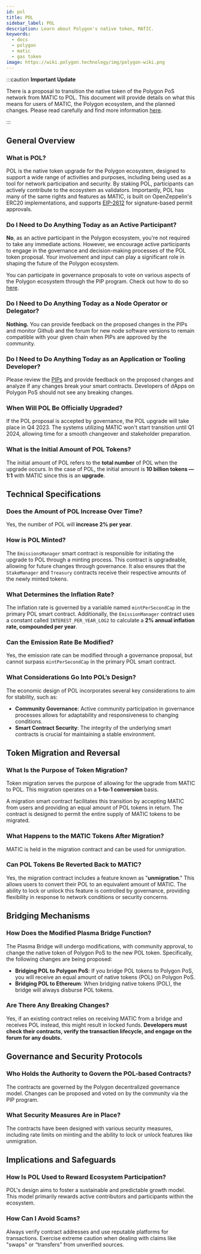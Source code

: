 ```yaml
---
id: pol
title: POL
sidebar_label: POL
description: Learn about Polygon's native token, MATIC.
keywords:
  - docs
  - polygon
  - matic
  - gas token
image: https://wiki.polygon.technology/img/polygon-wiki.png
---
```


:::caution **Important Update**

There is a proposal to transition the native token of the Polygon PoS network from MATIC to POL. This document will provide details on what this means for users of MATIC, the Polygon ecosystem, and the planned changes. Please read carefully and find more information [<ins>here</ins>](https://polygon.technology/blog/polygon-2-0-implementation-officially-begins-the-first-set-of-pips-polygon-improvement-proposals-released).

:::

## General Overview

### What is POL?

POL is the native token upgrade for the Polygon ecosystem, designed to support a wide range of activities and purposes, 
including being used as a tool for network participation and security. By staking POL, participants can actively contribute 
to the ecosystem as validators. Importantly, POL has many of the same rights and features as MATIC, is built on OpenZeppelin's ERC20 
implementations, and supports [<ins>EIP-2612</ins>](https://eips.ethereum.org/EIPS/eip-2612) for signature-based permit approvals.

### Do I Need to Do Anything Today as an Active Participant?

**No**, as an active participant in the Polygon ecosystem, you're not required to take any immediate actions. However, we encourage active participants to engage in the governance and decision-making processes of the POL token proposal. Your involvement and input can play a significant role in shaping the future of the Polygon ecosystem.

You can participate in governance proposals to vote on various aspects of the Polygon ecosystem through the PIP program. Check out how to do so [<ins>here</ins>](/docs/category/proposals/).

### **Do** I Need to Do Anything Today **as a Node Operator or Delegator?**

**Nothing.** You can provide feedback on the proposed changes in the PIPs and monitor Github and the forum for new node software versions to remain compatible with your given chain when PIPs are approved by the community.

### **Do** I Need to Do Anything **Today as an Application or Tooling Developer?**

Please review the [<ins>PIPs</ins>](https://forum.polygon.technology/t/pip-17-polygon-ecosystem-token-pol/12912) and provide feedback on the proposed changes and analyze if any changes break your smart contracts. Developers of dApps on Polygon PoS should not see any breaking changes.

### When Will POL Be Officially Upgraded?

If the POL proposal is accepted by governance, the POL upgrade will take place in Q4 2023. The systems utilizing MATIC won't start transition until Q1 2024, allowing time for a smooth changeover and stakeholder preparation.

### What is the Initial Amount of POL Tokens?

The initial amount of POL refers to the **total number** of POL when the upgrade occurs. In the case of POL, the initial amount is **10 billion tokens — 1:1** with MATIC since this is an **upgrade**.

## Technical Specifications

### Does the Amount of POL Increase Over Time?

Yes, the number of POL will **increase 2% per year**.

### How is POL Minted?

The `EmissionsManager` smart contract is responsible for initiating the upgrade to POL through a minting process. This contract is upgradeable, allowing for future changes through governance. It also ensures that the `StakeManager` and `Treasury` contracts receive their respective amounts of the newly minted tokens.

### What Determines the Inflation Rate?

The inflation rate is governed by a variable named `mintPerSecondCap` in the primary POL smart contract. Additionally, the `EmissionManager` contract uses a constant called `INTEREST_PER_YEAR_LOG2` to calculate a **2% annual inflation rate, compounded per year**.

### Can the Emission Rate Be Modified?

Yes, the emission rate can be modified through a governance proposal, but cannot surpass `mintPerSecondCap` in the primary POL smart contract.

### What Considerations Go Into POL’s Design?

The economic design of POL incorporates several key considerations to aim for stability, such as:

- **Community Governance**: Active community participation in governance processes allows for adaptability and responsiveness to changing conditions.
- **Smart Contract Security**: The integrity of the underlying smart contracts is crucial for maintaining a stable environment.

## Token Migration and Reversal

### What Is the Purpose of Token Migration?

Token migration serves the purpose of allowing for the upgrade from MATIC to POL. This migration operates on a **1-to-1 conversion** basis. 

A migration smart contract facilitates this transition by accepting MATIC from users and providing an equal amount of POL tokens in return. The contract is designed to permit the entire supply of MATIC tokens to be migrated.

### What Happens to the MATIC Tokens After Migration?

MATIC is held in the migration contract and can be used for unmigration.

### Can POL Tokens Be Reverted Back to MATIC?

Yes, the migration contract includes a feature known as "**unmigration**." This allows users to convert their POL to an equivalent amount of MATIC. The ability to lock or unlock this feature is controlled by governance, providing flexibility in response to network conditions or security concerns.

## Bridging Mechanisms

### How Does the Modified Plasma Bridge Function?

The Plasma Bridge will undergo modifications, with community approval, to change the native token of Polygon PoS to the new POL token. Specifically, the following changes are being proposed:

- **Bridging POL to Polygon PoS**: If you bridge POL tokens to Polygon PoS, you will receive an equal amount of native tokens (POL) on Polygon PoS.
- **Bridging POL to Ethereum**: When bridging native tokens (POL), the bridge will always disburse POL tokens.

### Are There Any Breaking Changes?

Yes, if an existing contract relies on receiving MATIC from a bridge and receives POL instead, this might result in locked funds. **Developers must check their contracts, verify the transaction lifecycle, and engage on the forum for any doubts.**

## Governance and Security Protocols

### Who Holds the Authority to Govern the POL-based Contracts?

The contracts are governed by the Polygon decentralized governance model. Changes can be proposed and voted on by the community via the PIP program.

### What Security Measures Are in Place?

The contracts have been designed with various security measures, including rate limits on minting and the ability to lock or unlock features like unmigration.

## Implications and Safeguards

### How Is POL Used to Reward Ecosystem Participation?

POL's design aims to foster a sustainable and predictable growth model. This model primarily rewards active contributors and participants within the ecosystem.

### How Can I Avoid Scams?

Always verify contract addresses and use reputable platforms for transactions. Exercise extreme caution when dealing with claims like "swaps" or “transfers” from unverified sources.
